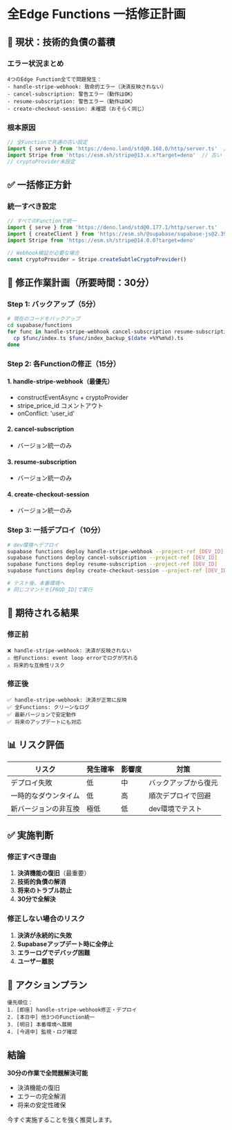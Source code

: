 # 全Edge Functions 一括修正計画

## 🚨 現状：技術的負債の蓄積

### エラー状況まとめ
```
4つのEdge Function全てで問題発生：
- handle-stripe-webhook: 致命的エラー（決済反映されない）
- cancel-subscription: 警告エラー（動作はOK）
- resume-subscription: 警告エラー（動作はOK）  
- create-checkout-session: 未確認（おそらく同じ）
```

### 根本原因
```typescript
// 全Functionで共通の古い設定
import { serve } from 'https://deno.land/std@0.168.0/http/server.ts'  // 古い
import Stripe from 'https://esm.sh/stripe@13.x.x?target=deno'  // 古い
// cryptoProvider未設定
```

## ✅ 一括修正方針

### 統一すべき設定
```typescript
// すべてのFunctionで統一
import { serve } from 'https://deno.land/std@0.177.1/http/server.ts'
import { createClient } from 'https://esm.sh/@supabase/supabase-js@2.39.3'
import Stripe from 'https://esm.sh/stripe@14.0.0?target=deno'

// Webhook検証が必要な場合
const cryptoProvider = Stripe.createSubtleCryptoProvider()
```

## 📝 修正作業計画（所要時間：30分）

### Step 1: バックアップ（5分）
```bash
# 現在のコードをバックアップ
cd supabase/functions
for func in handle-stripe-webhook cancel-subscription resume-subscription create-checkout-session; do
  cp $func/index.ts $func/index_backup_$(date +%Y%m%d).ts
done
```

### Step 2: 各Functionの修正（15分）

#### 1. handle-stripe-webhook（最優先）
- constructEventAsync + cryptoProvider
- stripe_price_id コメントアウト
- onConflict: 'user_id'

#### 2. cancel-subscription
- バージョン統一のみ

#### 3. resume-subscription  
- バージョン統一のみ

#### 4. create-checkout-session
- バージョン統一のみ

### Step 3: 一括デプロイ（10分）
```bash
# dev環境へデプロイ
supabase functions deploy handle-stripe-webhook --project-ref [DEV_ID]
supabase functions deploy cancel-subscription --project-ref [DEV_ID]
supabase functions deploy resume-subscription --project-ref [DEV_ID]
supabase functions deploy create-checkout-session --project-ref [DEV_ID]

# テスト後、本番環境へ
# 同じコマンドを[PROD_ID]で実行
```

## 🎯 期待される結果

### 修正前
```
❌ handle-stripe-webhook: 決済が反映されない
⚠️ 他Functions: event loop errorでログが汚れる
⚠️ 将来的な互換性リスク
```

### 修正後
```
✅ handle-stripe-webhook: 決済が正常に反映
✅ 全Functions: クリーンなログ
✅ 最新バージョンで安定動作
✅ 将来のアップデートにも対応
```

## 📊 リスク評価

| リスク | 発生確率 | 影響度 | 対策 |
|--------|----------|--------|------|
| デプロイ失敗 | 低 | 中 | バックアップから復元 |
| 一時的なダウンタイム | 低 | 高 | 順次デプロイで回避 |
| 新バージョンの非互換 | 極低 | 低 | dev環境でテスト |

## ✅ 実施判断

### 修正すべき理由
1. **決済機能の復旧**（最重要）
2. **技術的負債の解消**
3. **将来のトラブル防止**
4. **30分で全解決**

### 修正しない場合のリスク
1. **決済が永続的に失敗**
2. **Supabaseアップデート時に全停止**
3. **エラーログでデバッグ困難**
4. **ユーザー離脱**

## 🚀 アクションプラン

```
優先順位：
1. [即座] handle-stripe-webhook修正・デプロイ
2. [本日中] 他3つのFunction統一
3. [明日] 本番環境へ展開
4. [今週中] 監視・ログ確認
```

## 結論

**30分の作業で全問題解決可能**
- 決済機能の復旧
- エラーの完全解消
- 将来の安定性確保

今すぐ実施することを強く推奨します。